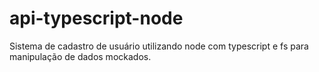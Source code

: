 # api-typescript-node

Sistema de cadastro de usuário utilizando node com typescript e fs para manipulação de dados mockados.
